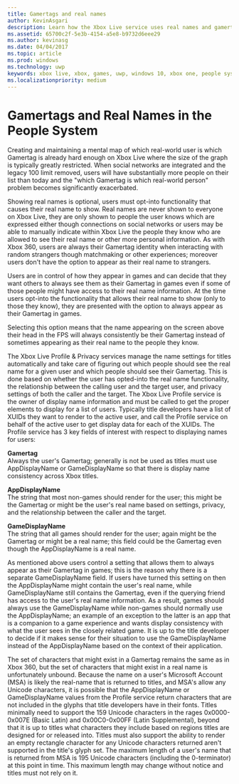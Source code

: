 ```yaml
---
title: Gamertags and real names
author: KevinAsgari
description: Learn how the Xbox Live service uses real names and gamertags in the people system.
ms.assetid: 65700c2f-5e3b-4154-a5e8-b9732d6eee29
ms.author: kevinasg
ms.date: 04/04/2017
ms.topic: article
ms.prod: windows
ms.technology: uwp
keywords: xbox live, xbox, games, uwp, windows 10, xbox one, people system, social platform, gamertag, real name
ms.localizationpriority: medium
---
```


# Gamertags and Real Names in the People System

Creating and maintaining a mental map of which real-world user is which Gamertag is already hard enough on Xbox Live where the size of the graph is typically greatly restricted. When social networks are integrated and the legacy 100 limit removed, users will have substantially more people on their list than today and the "which Gamertag is which real-world person" problem becomes significantly exacerbated.

Showing real names is optional, users must opt-into functionality that causes their real name to show. Real names are never shown to everyone on Xbox Live, they are only shown to people the user knows which are expressed either though connections on social networks or users may be able to manually indicate within Xbox Live the people they know who are allowed to see their real name or other more personal information. As with Xbox 360, users are always their Gamertag identity when interacting with random strangers though matchmaking or other experiences; moreover users don't have the option to appear as their real name to strangers.

Users are in control of how they appear in games and can decide that they want others to always see them as their Gamertag in games even if some of those people might have access to their real name information. At the time users opt-into the functionality that allows their real name to show (only to those they know), they are presented with the option to always appear as their Gamertag in games.

Selecting this option means that the name appearing on the screen above their head in the FPS will always consistently be their Gamertag instead of sometimes appearing as their real name to the people they know.

The Xbox Live Profile & Privacy services manage the name settings for titles automatically and take care of figuring out which people should see the real name for a given user and which people should see their Gamertag. This is done based on whether the user has opted-into the real name functionality, the relationship between the calling user and the target user, and privacy settings of both the caller and the target. The Xbox Live Profile service is the owner of display name information and must be called to get the proper elements to display for a list of users. Typically title developers have a list of XUIDs they want to render to the active user, and call the Profile service on behalf of the active user to get display data for each of the XUIDs. The Profile service has 3 key fields of interest with respect to displaying names for users:

 **Gamertag**   
Always the user's Gamertag; generally is not be used as titles must use AppDisplayName or GameDisplayName so that there is display name consistency across Xbox titles.

 **AppDisplayName**   
The string that most non-games should render for the user; this might be the Gamertag or might be the user's real name based on settings, privacy, and the relationship between the caller and the target.

 **GameDisplayName**   
The string that all games should render for the user; again might be the Gamertag or might be a real name; this field could be the Gamertag even though the AppDisplayName is a real name.

As mentioned above users control a setting that allows them to always appear as their Gamertag in games; this is the reason why there is a separate GameDisplayName field. If users have turned this setting on then the AppDisplayName might contain the user's real name, while GameDisplayName still contains the Gamertag, even if the querying friend has access to the user's real name information. As a result, games should always use the GameDisplayName while non-games should normally use the AppDisplayName; an example of an exception to the latter is an app that is a companion to a game experience and wants display consistency with what the user sees in the closely related game. It is up to the title developer to decide if it makes sense for their situation to use the GameDisplayName instead of the AppDisplayName based on the context of their application.

The set of characters that might exist in a Gamertag remains the same as in Xbox 360, but the set of characters that might exist in a real name is unfortunately unbound. Because the name on a user's Microsoft Account (MSA) is likely the real-name that is returned to titles, and MSA's allow any Unicode characters, it is possible that the AppDisplayName or GameDisplayName values from the Profile service return characters that are not included in the glyphs that title developers have in their fonts. Titles minimally need to support the 159 Unicode characters in the rages 0x0000-0x007E (Basic Latin) and 0x00C0-0x00FF (Latin Supplemental), beyond that it is up to titles what characters they include based on regions titles are designed for or released into. Titles must also support the ability to render an empty rectangle character for any Unicode characters returned aren't supported in the title's glyph set. The maximum length of a user's name that is returned from MSA is 195 Unicode characters (including the 0-terminator) at this point in time. This maximum length may change without notice and titles must not rely on it.

